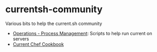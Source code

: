 # currentsh-community

Various bits to help the current.sh community

* [Operations - Process Management](ops-process): Scripts to help run current on servers
* [Current Chef Cookbook](https://supermarket.chef.io/cookbooks/current)
